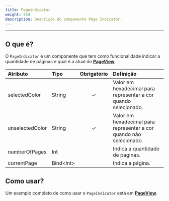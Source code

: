 ```yaml
---
title: Pageindicator
weight: 344
description: Descrição do componente Page Indicator.
---
```


---

## O que é?

O `PageIndicator` é um componente que tem como funcionalidade indicar a quantidade de páginas e qual é a atual do [**PageView**](/pt/api/components/layout/pageview).

| Atributo        | Tipo            | Obrigatório | Definição                                                           |
| :-------------- | :-------------- | :---------: | :------------------------------------------------------------------ |
| selectedColor   | String          |      ✓      | Valor em hexadecimal para representar a cor quando selecionado.     |
| unselectedColor | String          |      ✓      | Valor em hexadecimal para representar a cor quando não selecionado. |
| numberOfPages   | Int             |             | Indica a quantidade de paginas.                                     |
| currentPage     | Bind&lt;Int&gt; |             | Indica a página.                                                    |

## Como usar?

Um exemplo completo de como usar o `PageIndicator` está em [**PageView**](/pt/api/components/layout/pageview#como-usar).
